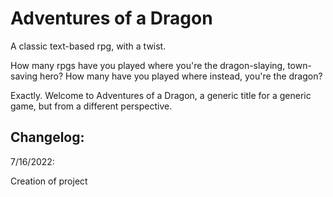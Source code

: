 # Adventures of a Dragon
A classic text-based rpg, with a twist.



How many rpgs have you played where you're the dragon-slaying, town-saving hero? 
How many have you played where instead, you're the dragon?

Exactly. Welcome to Adventures of a Dragon, a generic title for a generic game, but from a different perspective.

## Changelog:

7/16/2022:

Creation of project
